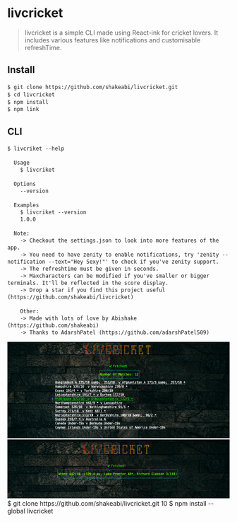 # livcricket

> livcricket is a simple CLI made using React-ink for cricket lovers. It includes various features like notifications and customisable refreshTime.


## Install

```bash
$ git clone https://github.com/shakeabi/livcricket.git
$ cd livcricket
$ npm install
$ npm link
```


## CLI

```
$ livcriket --help

  Usage
    $ livcriket

  Options
    --version

  Examples
    $ livcriket --version
    1.0.0

  Note:
	-> Checkout the settings.json to look into more features of the app.
	-> You need to have zenity to enable notifications, try 'zenity --notification --text="Hey Sexy!"' to check if you've zenity support.
	-> The refreshtime must be given in seconds.
	-> Maxcharacters can be modified if you've smaller or bigger terminals. It'll be reflected in the score display.
	-> Drop a star if you find this project useful (https://github.com/shakeabi/livcricket)
	
	Other:
	-> Made with lots of love by Abishake (https://github.com/shakeabi)
	-> Thanks to AdarshPatel (https://github.com/adarshPatel509)
```
<img src="ss1.png" alt="screenshot"/>
<img src="ss2.png" alt="screenshot"/>
$ git clone https://github.com/shakeabi/livcricket.git
10
$ npm install --global livcricket
